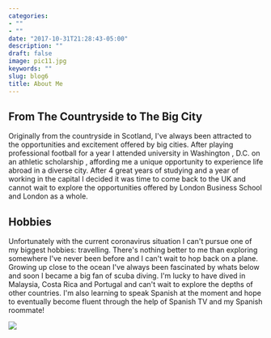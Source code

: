 ```yaml
---
categories:
- ""
- ""
date: "2017-10-31T21:28:43-05:00"
description: ""
draft: false
image: pic11.jpg
keywords: ""
slug: blog6
title: About Me 
---
```



## From The Countryside to The Big City

Originally from the countryside in Scotland, I've always been attracted to the opportunities and excitement offered by big cities. After playing professional football for a year I attended university in Washington , D.C. on an athletic scholarship , affording me a unique opportunity to experience life abroad in a diverse city. After 4 great years of studying and a year of working in the capital I decided it was time to come back to the UK and cannot wait to explore the opportunities offered by London Business School and London as a whole. 

## Hobbies

Unfortunately with the current coronavirus situation I can't pursue one of my biggest hobbies: travelling. There's nothing better to me than exploring somewhere I've never been before and I can't wait to hop back on a plane. Growing up close to the ocean I've always been fascinated by whats below and soon I became a big fan of scuba diving. I'm lucky to have dived in Malaysia, Costa Rica and Portugal and can't wait to explore the depths of other countries. I'm also learning to speak Spanish at the moment and hope to eventually become fluent through the help of Spanish TV and my Spanish roommate!

![](pic12.png)
